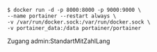 ```
$ docker run -d -p 8000:8000 -p 9000:9000 \
--name portainer --restart always \
-v /var/run/docker.sock:/var/run/docker.sock \
-v portainer_data:/data portainer/portainer

```
Zugang admin:StandartMitZahlLang